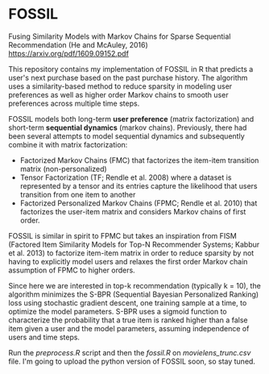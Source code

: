 # FOSSIL
Fusing Similarity Models with Markov Chains for Sparse Sequential Recommendation (He and McAuley, 2016)
https://arxiv.org/pdf/1609.09152.pdf

This repository contains my implementation of FOSSIL in R that predicts a user's next purchase based on the past purchase history. The algorithm uses a similarity-based method to reduce sparsity in modeling user preferences as well as higher order Markov chains to smooth user preferences across multiple time steps.

FOSSIL models both long-term **user preference** (matrix factorization) and short-term **sequential dynamics** (markov chains). Previously, there had been several attempts to model sequential dynamics and subsequently combine it with matrix factorization:

- Factorized Markov Chains (FMC) that factorizes the item-item transition matrix (non-personalized)
- Tensor Factorization (TF; Rendle et al. 2008) where a dataset is represented by a tensor and its entries capture the likelihood that users transition from one item to another
- Factorized Personalized Markov Chains (FPMC; Rendle et al. 2010) that factorizes the user-item matrix and considers Markov chains of first order.

FOSSIL is similar in spirit to FPMC but takes an inspiration from FISM (Factored Item Similarity Models for Top-N Recommender Systems; Kabbur et al. 2013) to factorize item-item matrix in order to reduce sparsity by not having to explicitly model users and relaxes the first order Markov chain assumption of FPMC to higher orders.

Since here we are interested in top-k recommendation (typically k = 10), the algorithm minimizes the S-BPR (Sequential Bayesian Personalized Ranking) loss using stochastic gradient descent, one training sample at a time, to optimize the model parameters. S-BPR uses a sigmoid function to characterize the probability that a true item is ranked higher than a false item given a user and the model parameters, assuming independence of users and time steps.

Run the *preprocess.R* script and then the *fossil.R* on *movielens_trunc.csv* file. I'm going to upload the python version of FOSSIL soon, so stay tuned.

